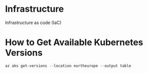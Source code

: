 # Infrastructure

Infrastructure as code (IaC)


# How to Get Available Kubernetes Versions

```powershell
az aks get-versions --location northeurope --output table
```
